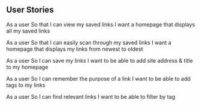 User Stories
--------------

As a user
So that I can view my saved links
I want a homepage that displays all my saved links

As a user
So that I can easily scan through my saved links
I want a homepage that displays my links from newest to oldest

As a user
So I can save my links
I want to be able to add site address & title to my homepage

As a user
So I can remember the purpose of a link
I want to be able to add tags to my links

As a user
So I can find relevant links
I want to be able to filter by tag
